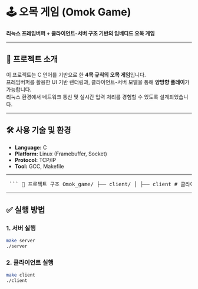 # 🕹️ 오목 게임 (Omok Game)

**리눅스 프레임버퍼 + 클라이언트-서버 구조 기반의 임베디드 오목 게임**

---

## 📌 프로젝트 소개

이 프로젝트는 C 언어를 기반으로 한 **4목 규칙의 오목 게임**입니다.  
프레임버퍼를 활용한 UI 기반 렌더링과, 클라이언트-서버 모델을 통해 **양방향 플레이**가 가능합니다.  
리눅스 환경에서 네트워크 통신 및 실시간 입력 처리를 경험할 수 있도록 설계되었습니다.

---

## 🛠️ 사용 기술 및 환경

- **Language:** C
- **Platform:** Linux (Framebuffer, Socket)
- **Protocol:** TCP/IP
- **Tool:** GCC, Makefile

---

<pre> ``` 📂 프로젝트 구조 Omok_game/ ├── client/ │ ├── client # 클라이언트 실행 파일 │ ├── Makefile # 클라이언트 빌드 파일 │ ├── incs/ # 클라이언트 헤더 │ │ └── *.h │ └── srcs/ # 클라이언트 소스 │ ├── client.c # 메인 로직 │ ├── print_board.c # 오목판 그리기 │ ├── print_result.c # 승패 결과 출력 │ ├── print_turn.c # 턴 정보 출력 │ ├── print_ui.c # UI 구성 │ ├── recvData.c # 서버에서 데이터 수신 │ ├── sendData.c # 서버로 데이터 전송 │ └── set_info.c # 사용자 정보 설정 ├── server/ │ ├── server # 서버 실행 파일 │ ├── Makefile # 서버 빌드 파일 │ ├── incs/ # 서버 헤더 │ │ └── *.h │ └── srcs/ # 서버 소스 │ ├── init.c # 서버 초기화 │ ├── main.c # 서버 메인 │ ├── map.c # 오목판 상태 │ ├── startGame.c # 게임 시작 │ ├── startTCP.c # TCP 초기화 │ └── startThread.c # 클라이언트 쓰레드 처리 ``` </pre>

---

## ✅ 실행 방법

### 1. 서버 실행
```bash
make server
./server
```
### 2. 클라이언트 실행
```bash
make client
./client
```
